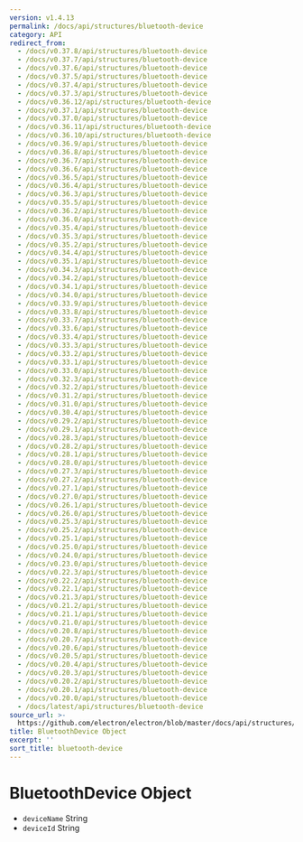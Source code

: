 ```yaml
---
version: v1.4.13
permalink: /docs/api/structures/bluetooth-device
category: API
redirect_from:
  - /docs/v0.37.8/api/structures/bluetooth-device
  - /docs/v0.37.7/api/structures/bluetooth-device
  - /docs/v0.37.6/api/structures/bluetooth-device
  - /docs/v0.37.5/api/structures/bluetooth-device
  - /docs/v0.37.4/api/structures/bluetooth-device
  - /docs/v0.37.3/api/structures/bluetooth-device
  - /docs/v0.36.12/api/structures/bluetooth-device
  - /docs/v0.37.1/api/structures/bluetooth-device
  - /docs/v0.37.0/api/structures/bluetooth-device
  - /docs/v0.36.11/api/structures/bluetooth-device
  - /docs/v0.36.10/api/structures/bluetooth-device
  - /docs/v0.36.9/api/structures/bluetooth-device
  - /docs/v0.36.8/api/structures/bluetooth-device
  - /docs/v0.36.7/api/structures/bluetooth-device
  - /docs/v0.36.6/api/structures/bluetooth-device
  - /docs/v0.36.5/api/structures/bluetooth-device
  - /docs/v0.36.4/api/structures/bluetooth-device
  - /docs/v0.36.3/api/structures/bluetooth-device
  - /docs/v0.35.5/api/structures/bluetooth-device
  - /docs/v0.36.2/api/structures/bluetooth-device
  - /docs/v0.36.0/api/structures/bluetooth-device
  - /docs/v0.35.4/api/structures/bluetooth-device
  - /docs/v0.35.3/api/structures/bluetooth-device
  - /docs/v0.35.2/api/structures/bluetooth-device
  - /docs/v0.34.4/api/structures/bluetooth-device
  - /docs/v0.35.1/api/structures/bluetooth-device
  - /docs/v0.34.3/api/structures/bluetooth-device
  - /docs/v0.34.2/api/structures/bluetooth-device
  - /docs/v0.34.1/api/structures/bluetooth-device
  - /docs/v0.34.0/api/structures/bluetooth-device
  - /docs/v0.33.9/api/structures/bluetooth-device
  - /docs/v0.33.8/api/structures/bluetooth-device
  - /docs/v0.33.7/api/structures/bluetooth-device
  - /docs/v0.33.6/api/structures/bluetooth-device
  - /docs/v0.33.4/api/structures/bluetooth-device
  - /docs/v0.33.3/api/structures/bluetooth-device
  - /docs/v0.33.2/api/structures/bluetooth-device
  - /docs/v0.33.1/api/structures/bluetooth-device
  - /docs/v0.33.0/api/structures/bluetooth-device
  - /docs/v0.32.3/api/structures/bluetooth-device
  - /docs/v0.32.2/api/structures/bluetooth-device
  - /docs/v0.31.2/api/structures/bluetooth-device
  - /docs/v0.31.0/api/structures/bluetooth-device
  - /docs/v0.30.4/api/structures/bluetooth-device
  - /docs/v0.29.2/api/structures/bluetooth-device
  - /docs/v0.29.1/api/structures/bluetooth-device
  - /docs/v0.28.3/api/structures/bluetooth-device
  - /docs/v0.28.2/api/structures/bluetooth-device
  - /docs/v0.28.1/api/structures/bluetooth-device
  - /docs/v0.28.0/api/structures/bluetooth-device
  - /docs/v0.27.3/api/structures/bluetooth-device
  - /docs/v0.27.2/api/structures/bluetooth-device
  - /docs/v0.27.1/api/structures/bluetooth-device
  - /docs/v0.27.0/api/structures/bluetooth-device
  - /docs/v0.26.1/api/structures/bluetooth-device
  - /docs/v0.26.0/api/structures/bluetooth-device
  - /docs/v0.25.3/api/structures/bluetooth-device
  - /docs/v0.25.2/api/structures/bluetooth-device
  - /docs/v0.25.1/api/structures/bluetooth-device
  - /docs/v0.25.0/api/structures/bluetooth-device
  - /docs/v0.24.0/api/structures/bluetooth-device
  - /docs/v0.23.0/api/structures/bluetooth-device
  - /docs/v0.22.3/api/structures/bluetooth-device
  - /docs/v0.22.2/api/structures/bluetooth-device
  - /docs/v0.22.1/api/structures/bluetooth-device
  - /docs/v0.21.3/api/structures/bluetooth-device
  - /docs/v0.21.2/api/structures/bluetooth-device
  - /docs/v0.21.1/api/structures/bluetooth-device
  - /docs/v0.21.0/api/structures/bluetooth-device
  - /docs/v0.20.8/api/structures/bluetooth-device
  - /docs/v0.20.7/api/structures/bluetooth-device
  - /docs/v0.20.6/api/structures/bluetooth-device
  - /docs/v0.20.5/api/structures/bluetooth-device
  - /docs/v0.20.4/api/structures/bluetooth-device
  - /docs/v0.20.3/api/structures/bluetooth-device
  - /docs/v0.20.2/api/structures/bluetooth-device
  - /docs/v0.20.1/api/structures/bluetooth-device
  - /docs/v0.20.0/api/structures/bluetooth-device
  - /docs/latest/api/structures/bluetooth-device
source_url: >-
  https://github.com/electron/electron/blob/master/docs/api/structures/bluetooth-device.md
title: BluetoothDevice Object
excerpt: ''
sort_title: bluetooth-device
---
```

# BluetoothDevice Object

*   `deviceName` String
*   `deviceId` String
